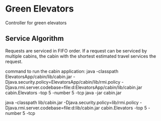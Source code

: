 # Green Elevators
Controller for green elevators

## Service Algorithm
Requests are serviced in FIFO order. If a request can be serviced by multiple cabins,
the cabin with the shortest estimated travel services the request.

command to run the cabin application:
java -classpath ElevatorsApp/cabin/lib/cabin.jar -Djava.security.policy=ElevatorsApp/cabin/lib/rmi.policy -Djava.rmi.server.codebase=file:d:ElevatorsApp/cabin/lib/cabin.jar cabin.Elevators -top 5 -number 5 -tcp
java -jar cabin.jar

java -classpath lib/cabin.jar -Djava.security.policy=lib/rmi.policy -Djava.rmi.server.codebase=file:d:lib/cabin.jar cabin.Elevators -top 5 -number 5 -tcp
